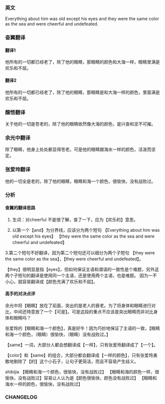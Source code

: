 
### 英文
Everything about him was old except his eyes and they were the same
color as the sea and were cheerful and undefeated.

### 奋翼翻译
#### 翻译1
他所有的一切都已经老了，除了他的眼睛，那眼睛的颜色和大海一样，眼睛里满是欢乐和不屈。

#### 翻译2 
他所有的一切都已经老了，除了他的眼睛，那眼睛是和大海一样的颜色，里面满是欢乐和不屈。

### 醒悟翻译

关于他的一切是苍老的，除了他的眼睛依然像大海的颜色，是兴奋和坚不可摧。

### 余光中翻译

除了眼睛，他身上处处都显得苍老。可是他的眼睛跟海水一样的颜色，活泼而坚定。

### 张爱玲翻译

 他的一切全是老的，除了他的眼睛，眼睛和海一个颜色，很愉快，没有战败过。 


### 分析
#### 奋翼的翻译思路
1. 生词：对cheerful 不是很了解，查了一下，应为【欢乐的】意思。

2. 以第一个【and】为分界线，应该分为两个短句
【Everything about him was old except his eyes】
【they were the same color as the sea and were cheerful and undefeated】

3.第二个短句不好翻译，因为第二个短句还可以细分为两个子短句
【they were the same color as the sea】，【they were cheerful and undefeated】。

【they】很明显是指【eyes】，但如何保证主语和谓语的一致性是个难题，另外这两个子短句的翻译是使用同一个主语，还是使用两个主语，也是难题。
因为一不小心，就容易翻译成【颜色充满了欢乐和不屈】。

#### 高手的对决点评
余光中将【眼睛】放在了前面，突出的是老人的衰老。为了将身体和眼睛进行对比，中间还特意放了一个【可是】。可是这段的重点不应该是突出眼睛而非对比身体和眼睛吗？

张爱玲的【眼睛和海一个颜色】，真是好牛！因为巧妙地保证了主语的一致，【眼睛和海一个颜色，（眼睛）很愉快，（眼睛）没有战败过。】

【same】一词，大部分人都会想翻译成【一样】，只有张爱玲翻译成了【一个】。

【color】和【same】的组合，大部分都会翻译成【一样的颜色】，只有张爱玲勇敢地剔除了【的】这个小石子，让句子更简洁，而且不容易产生歧义。

shibijia
【眼睛和海一个颜色，很愉快，没有战败过】
【眼睛和海的颜色一样，很愉快，没有战败过】容易让人认为是【颜色很愉快，颜色没有战败过】
【眼睛和海水一样的颜色，很愉快，没有战败过】





### CHANGELOG




<!--stackedit_data:
eyJoaXN0b3J5IjpbLTExMTU0NTAxMjMsMTQzMDAzMTM4NiwtMT
YzOTY2NzQwNiwxNDkwNjI3MjIyXX0=
-->